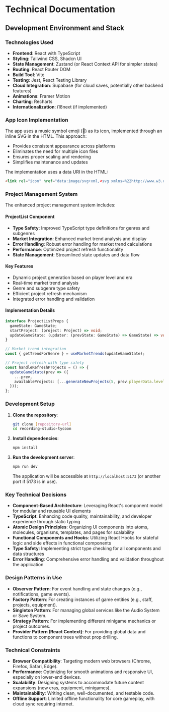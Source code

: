 # Technical Documentation

## Development Environment and Stack

### Technologies Used
- **Frontend**: React with TypeScript
- **Styling**: Tailwind CSS, Shadcn UI
- **State Management**: Zustand (or React Context API for simpler states)
- **Routing**: React Router DOM
- **Build Tool**: Vite
- **Testing**: Jest, React Testing Library
- **Cloud Integration**: Supabase (for cloud saves, potentially other backend features)
- **Animations**: Framer Motion
- **Charting**: Recharts
- **Internationalization**: i18next (if implemented)

### App Icon Implementation
The app uses a music symbol emoji (🎵) as its icon, implemented through an inline SVG in the HTML. This approach:
- Provides consistent appearance across platforms
- Eliminates the need for multiple icon files
- Ensures proper scaling and rendering
- Simplifies maintenance and updates

The implementation uses a data URI in the HTML:
```html
<link rel="icon" href="data:image/svg+xml,<svg xmlns=%22http://www.w3.org/2000/svg%22 viewBox=%220 0 100 100%22><text y=%22.9em%22 font-size=%2290%22>🎵</text></svg>" />
```

### Project Management System
The enhanced project management system includes:

#### ProjectList Component
- **Type Safety**: Improved TypeScript type definitions for genres and subgenres
- **Market Integration**: Enhanced market trend analysis and display
- **Error Handling**: Robust error handling for market trend calculations
- **Performance**: Optimized project refresh functionality
- **State Management**: Streamlined state updates and data flow

#### Key Features
- Dynamic project generation based on player level and era
- Real-time market trend analysis
- Genre and subgenre type safety
- Efficient project refresh mechanism
- Integrated error handling and validation

#### Implementation Details
```typescript
interface ProjectListProps {
  gameState: GameState;
  startProject: (project: Project) => void;
  updateGameState: (updater: (prevState: GameState) => GameState) => void;
}

// Market trend integration
const { getTrendForGenre } = useMarketTrends(updateGameState);

// Project refresh with type safety
const handleRefreshProjects = () => {
  updateGameState(prev => ({ 
    ...prev, 
    availableProjects: [...generateNewProjects(5, prev.playerData.level, prev.currentEra)]
  }));
};
```

### Development Setup
1. **Clone the repository**:
   ```bash
   git clone [repository-url]
   cd recording-studio-tycoon
   ```
2. **Install dependencies**:
   ```bash
   npm install
   ```
3. **Run the development server**:
   ```bash
   npm run dev
   ```
   The application will be accessible at `http://localhost:5173` (or another port if 5173 is in use).

### Key Technical Decisions
- **Component-Based Architecture**: Leveraging React's component model for modular and reusable UI elements
- **TypeScript**: Enhancing code quality, maintainability, and developer experience through static typing
- **Atomic Design Principles**: Organizing UI components into atoms, molecules, organisms, templates, and pages for scalability
- **Functional Components and Hooks**: Utilizing React Hooks for stateful logic and side effects in functional components
- **Type Safety**: Implementing strict type checking for all components and data structures
- **Error Handling**: Comprehensive error handling and validation throughout the application

### Design Patterns in Use
- **Observer Pattern**: For event handling and state changes (e.g., notifications, game events).
- **Factory Pattern**: For creating instances of game entities (e.g., staff, projects, equipment).
- **Singleton Pattern**: For managing global services like the Audio System or Save System.
- **Strategy Pattern**: For implementing different minigame mechanics or project outcomes.
- **Provider Pattern (React Context)**: For providing global data and functions to component trees without prop drilling.

### Technical Constraints
- **Browser Compatibility**: Targeting modern web browsers (Chrome, Firefox, Safari, Edge).
- **Performance**: Optimizing for smooth animations and responsive UI, especially on lower-end devices.
- **Scalability**: Designing systems to accommodate future content expansions (new eras, equipment, minigames).
- **Maintainability**: Writing clean, well-documented, and testable code.
- **Offline Support**: Limited offline functionality for core gameplay, with cloud sync requiring internet.
